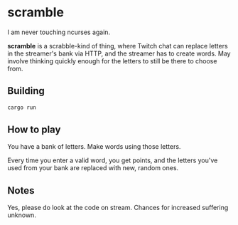 # scramble

I am never touching ncurses again.

**scramble** is a scrabble-kind of thing, where Twitch chat can replace letters in the streamer's bank via HTTP, and the streamer has to create words. May involve thinking quickly enough for the letters to still be there to choose from.

## Building

```sh
cargo run
```

## How to play

You have a bank of letters. Make words using those letters.

Every time you enter a valid word, you get points, and the letters you've used from your bank are replaced with new, random ones.

## Notes

Yes, please do look at the code on stream. Chances for increased suffering unknown.
